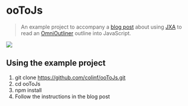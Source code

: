 # ooToJs

> An example project to accompany a [blog post](http://j.mp/2n2nK6R) about using [JXA](https://developer.apple.com/library/content/releasenotes/InterapplicationCommunication/RN-JavaScriptForAutomation/Articles/Introduction.html#//apple_ref/doc/uid/TP40014508-CH111-SW1) to read an [OmniOutliner](https://www.omnigroup.com/omnioutliner/) outline into JavaScript.

![](http://cfshare.s3-eu-west-1.amazonaws.com/2018-01-09_15-09-30.png)

## Using the example project

1. git clone https://github.com/colinf/ooToJs.git
2. cd ooToJs
3. npm install
4. Follow the instructions in the blog post